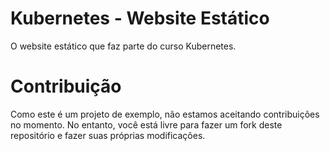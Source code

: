 # Kubernetes - Website Estático
O website estático que faz parte do curso Kubernetes.

# Contribuição
Como este é um projeto de exemplo, não estamos aceitando contribuições no momento. No entanto, você está livre para fazer um fork deste repositório e fazer suas próprias modificações.

